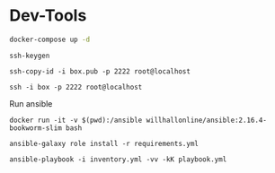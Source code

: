 # Dev-Tools

```bash
docker-compose up -d
```

```
ssh-keygen
```

```
ssh-copy-id -i box.pub -p 2222 root@localhost
```

```
ssh -i box -p 2222 root@localhost
```

Run ansible

```
docker run -it -v $(pwd):/ansible willhallonline/ansible:2.16.4-bookworm-slim bash

ansible-galaxy role install -r requirements.yml

ansible-playbook -i inventory.yml -vv -kK playbook.yml
```

